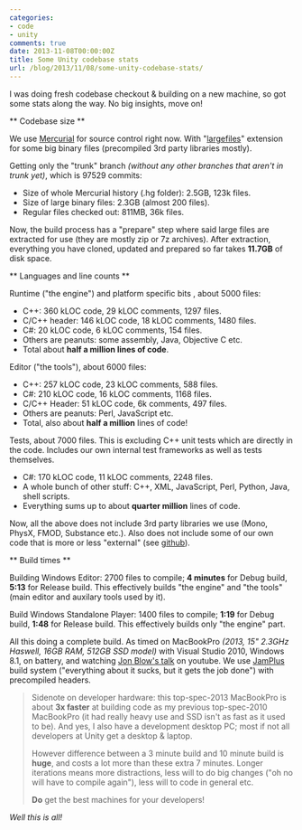 ```yaml
---
categories:
- code
- unity
comments: true
date: 2013-11-08T00:00:00Z
title: Some Unity codebase stats
url: /blog/2013/11/08/some-unity-codebase-stats/
---
```


I was doing fresh codebase checkout & building on a new machine, so got some stats along the way. No big insights, move on!

** Codebase size **

We use [Mercurial](http://mercurial.selenic.com) for source control right now. With "[largefiles](http://mercurial.selenic.com/wiki/LargefilesExtension)" extension for some big binary files (precompiled 3rd party libraries mostly).

Getting only the "trunk" branch *(without any other branches that aren't in trunk yet)*, which is 97529 commits:

* Size of whole Mercurial history (.hg folder): 2.5GB, 123k files.
* Size of large binary files: 2.3GB (almost 200 files).
* Regular files checked out: 811MB, 36k files.

Now, the build process has a "prepare" step where said large files are extracted for use (they are mostly zip or 7z archives). After extraction, everything you have cloned, updated and prepared so far takes **11.7GB** of disk space.

** Languages and line counts **

Runtime ("the engine") and platform specific bits , about 5000 files:

* C++: 360 kLOC code, 29 kLOC comments, 1297 files.
* C/C++ header: 146 kLOC code, 18 kLOC comments, 1480 files.
* C#: 20 kLOC code, 6 kLOC comments, 154 files.
* Others are peanuts: some assembly, Java, Objective C etc.
* Total about **half a million lines of code**.

Editor ("the tools"), about 6000 files:

* C++: 257 kLOC code, 23 kLOC comments, 588 files.
* C#: 210 kLOC code, 16 kLOC comments, 1168 files.
* C/C++ Header: 51 kLOC code, 6k comments, 497 files.
* Others are peanuts: Perl, JavaScript etc.
* Total, also about **half a million** lines of code!

Tests, about 7000 files. This is excluding C++ unit tests which are directly in the code. Includes our own internal test frameworks as well as tests themselves.

* C#: 170 kLOC code, 11 kLOC comments, 2248 files.
* A whole bunch of other stuff: C++, XML, JavaScript, Perl, Python, Java, shell scripts.
* Everything sums up to about **quarter million** lines of code.


Now, all the above does not include 3rd party libraries we use (Mono, PhysX, FMOD, Substance etc.). Also does not include some of our own code that is more or less "external" (see [github](https://github.com/Unity-Technologies)).


** Build times **

Building Windows Editor: 2700 files to compile; **4 minutes** for Debug build, **5:13** for Release build. This effectively builds "the engine" and "the tools" (main editor and auxilary tools used by it).

Build Windows Standalone Player: 1400 files to compile; **1:19** for Debug build, **1:48** for Release build. This effectively builds only "the engine" part.

All this doing a complete build. As timed on MacBookPro *(2013, 15" 2.3GHz Haswell, 16GB RAM, 512GB SSD model)* with Visual Studio 2010, Windows 8.1, on battery, and watching [Jon Blow's talk](http://www.youtube.com/watch?v=AxFzf6yIfcc) on youtube. We use
[JamPlus](http://jamplus.org/) build system ("everything about it sucks, but it gets the job done") with precompiled headers.

> Sidenote on developer hardware: this top-spec-2013 MacBookPro is about **3x faster** at building code as my
> previous top-spec-2010 MacBookPro (it had really heavy use and SSD isn't as fast as it used to be).
> And yes, I also have a development desktop PC; most if not all developers at Unity get a desktop & laptop.
>
> However difference between a 3 minute build and 10 minute build is **huge**, and costs a lot more than
> these extra 7 minutes. Longer iterations means more distractions, less will to do big changes
> ("oh no will have to compile again"), less will to code in general etc.
>
> **Do** get the best machines for your developers!


*Well this is all!*

